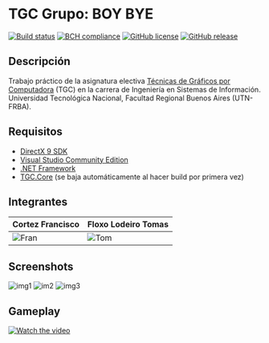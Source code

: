 # TGC Grupo: BOY BYE
[![Build status](https://ci.appveyor.com/api/projects/status/uvyboubq91uhwf3v?svg=true)](https://ci.appveyor.com/project/rejurime/tgc-group)
[![BCH compliance](https://bettercodehub.com/edge/badge/tgc-utn/tgc-group?branch=master)](https://bettercodehub.com/)
[![GitHub license](https://img.shields.io/github/license/tgc-utn/tgc-group.svg)](https://github.com/tgc-utn/tgc-group/blob/master/LICENSE)
[![GitHub release](https://img.shields.io/github/release/tgc-utn/tgc-group.svg)](https://github.com/tgc-utn/tgc-group/releases)

## Descripción
Trabajo práctico de la asignatura electiva [Técnicas de Gráficos por Computadora](http://tgc-utn.github.io/) (TGC) en la carrera de Ingeniería en Sistemas de Información. Universidad Tecnológica Nacional, Facultad Regional Buenos Aires (UTN-FRBA).

## Requisitos
* [DirectX 9 SDK](http://www.microsoft.com/en-us/download/details.aspx?displaylang=en&id=6812)
* [Visual Studio Community Edition](https://www.visualstudio.com/vs/community)
* [.NET Framework](https://www.microsoft.com/net/download/Windows/run)
* [TGC.Core](https://www.nuget.org/packages/TGC.Core/) (se baja automáticamente al hacer build por primera vez)

## Integrantes ##

 Cortez Francisco | Floxo Lodeiro Tomas
 ------------ | -------------
 ![Fran](https://cdn.discordapp.com/attachments/484906097954652194/735512308419395694/Fran.png) | ![Tom](https://media.discordapp.net/attachments/484906097954652194/735273559727013888/unknown.png)

## Screenshots ##

![img1](https://i.ibb.co/YDsw4XY/img1.png)
![im2](https://i.ibb.co/7krvFHj/im2.png)
![img3](https://i.ibb.co/bLSvfRj/img3.png)

## Gameplay ##

[![Watch the video](https://i.imgur.com/scIknK3.png)](https://drive.google.com/file/d/1JVzA_O-QP08Lrd7qd4Tzk9UuKAq2OHJF/view?usp=sharing)
